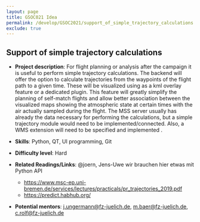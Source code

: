 ```yaml
---
layout: page
title: GSOC021 Idea
permalink: /develop/GSOC2021/support_of_simple_trajectory_calculations
exclude: true
---
```

## Support of simple trajectory calculations

-   **Project description**:
For flight planning or analysis after the campaign it is useful to perform simple trajectory calculations. The backend will offer the option to calculate trajectories from the waypoints of the flight path to a given time. These will be visualized using as a kml overlay feature or a dedicated plugin. This feature will greatly simplify the planning of self-match flights and allow better association between the visualized maps showing the atmospheric state at certain times with the air actually sampled during the flight. The MSS server usually has already the data necessary for performing the calculations, but a simple trajectory module would need to be implemented/connected. Also, a WMS extension will need to be specified and implemented .

-   **Skills**: Python, QT, UI programming, Git

-   **Difficulty level**: Hard

-   **Related Readings/Links**:
    @joern, Jens-Uwe wir brauchen hier etwas mit Python API
    - https://www.msc-ep.uni-bremen.de/services/lectures/practicals/pr_trajectories_2019.pdf
    - https://predict.habhub.org/
 
-   **Potential mentors**:
    j.ungermann@fz-juelich.de, m.baer@fz-juelich.de, c.rolf@fz-juelich.de